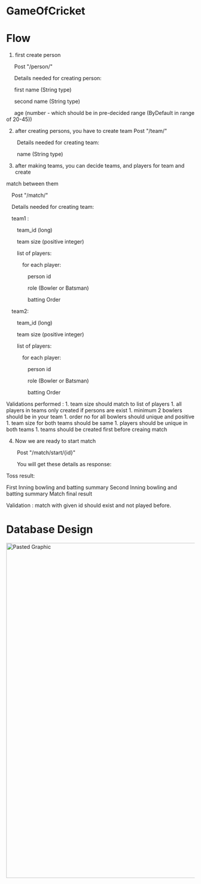 # GameOfCricket 

# Flow

1. first create person

`   `Post "/person/"

`   `Details needed for creating person:

`   `first name (String type)

`   `second name (String type)

`   `age (number - which should be in pre-decided range (ByDefault in range of 20-45))

2. after creating persons, you have to create team     Post "/team/"

`    `Details needed for creating team:

`    `name (String type)

3. after making teams, you can decide teams, and players for team and create

match                                                                                                                                between them

`  `Post "/match/"

`  `Details needed for creating team:

`  `team1 :

`    `team\_id (long)

`    `team size (positive integer)

`    `list of players:

`      `for each player:

`        `person id

`        `role (Bowler or Batsman)

`        `batting Order

`  `team2:

`    `team\_id (long)

`    `team size (positive integer)

`    `list of players:

`      `for each player:

`        `person id

`        `role (Bowler or Batsman)

`        `batting Order

Validations performed :
      1. team size should match to list of players
      1. all players in teams only created if persons are exist
      1. minimum 2 bowlers should be in your team
      1. order no for all bowlers should unique and positive
      1. team size for both teams should be same
      1. players should be unique in both teams
      1. teams should be created first before creaing match


4. Now we are ready to start match 

`    `Post "/match/start/{id}"

`    `You will get these details as response:

Toss result:

First Inning bowling and batting summary Second Inning bowling and batting summary Match final result

Validation : match with given id should exist and not played before.


# Database Design

<img width="896" alt="Pasted Graphic" src="https://user-images.githubusercontent.com/123222064/224466836-3cdee354-484b-4839-87c1-8f302a25ae3a.png">


